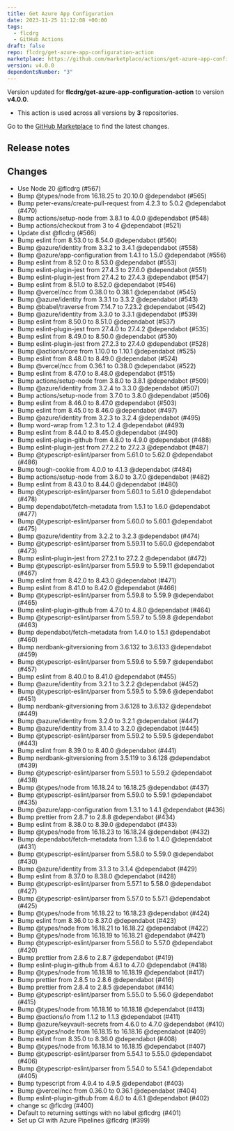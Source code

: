 ```yaml
---
title: Get Azure App Configuration
date: 2023-11-25 11:12:08 +00:00
tags:
  - flcdrg
  - GitHub Actions
draft: false
repo: flcdrg/get-azure-app-configuration-action
marketplace: https://github.com/marketplace/actions/get-azure-app-configuration
version: v4.0.0
dependentsNumber: "3"
---
```



Version updated for **flcdrg/get-azure-app-configuration-action** to version **v4.0.0**.
- This action is used across all versions by **3** repositories.

Go to the [GitHub Marketplace](https://github.com/marketplace/actions/get-azure-app-configuration) to find the latest changes.

## Release notes

## Changes

- Use Node 20 @flcdrg (#567)
- Bump @types/node from 16.18.25 to 20.10.0 @dependabot (#565)
- Bump peter-evans/create-pull-request from 4.2.3 to 5.0.2 @dependabot (#470)
- Bump actions/setup-node from 3.8.1 to 4.0.0 @dependabot (#548)
- Bump actions/checkout from 3 to 4 @dependabot (#521)
- Update dist @flcdrg (#566)
- Bump eslint from 8.53.0 to 8.54.0 @dependabot (#560)
- Bump @azure/identity from 3.3.2 to 3.4.1 @dependabot (#558)
- Bump @azure/app-configuration from 1.4.1 to 1.5.0 @dependabot (#556)
- Bump eslint from 8.52.0 to 8.53.0 @dependabot (#553)
- Bump eslint-plugin-jest from 27.4.3 to 27.6.0 @dependabot (#551)
- Bump eslint-plugin-jest from 27.4.2 to 27.4.3 @dependabot (#547)
- Bump eslint from 8.51.0 to 8.52.0 @dependabot (#546)
- Bump @vercel/ncc from 0.38.0 to 0.38.1 @dependabot (#545)
- Bump @azure/identity from 3.3.1 to 3.3.2 @dependabot (#543)
- Bump @babel/traverse from 7.14.7 to 7.23.2 @dependabot (#542)
- Bump @azure/identity from 3.3.0 to 3.3.1 @dependabot (#539)
- Bump eslint from 8.50.0 to 8.51.0 @dependabot (#537)
- Bump eslint-plugin-jest from 27.4.0 to 27.4.2 @dependabot (#535)
- Bump eslint from 8.49.0 to 8.50.0 @dependabot (#530)
- Bump eslint-plugin-jest from 27.2.3 to 27.4.0 @dependabot (#528)
- Bump @actions/core from 1.10.0 to 1.10.1 @dependabot (#525)
- Bump eslint from 8.48.0 to 8.49.0 @dependabot (#524)
- Bump @vercel/ncc from 0.36.1 to 0.38.0 @dependabot (#522)
- Bump eslint from 8.47.0 to 8.48.0 @dependabot (#515)
- Bump actions/setup-node from 3.8.0 to 3.8.1 @dependabot (#509)
- Bump @azure/identity from 3.2.4 to 3.3.0 @dependabot (#507)
- Bump actions/setup-node from 3.7.0 to 3.8.0 @dependabot (#506)
- Bump eslint from 8.46.0 to 8.47.0 @dependabot (#503)
- Bump eslint from 8.45.0 to 8.46.0 @dependabot (#497)
- Bump @azure/identity from 3.2.3 to 3.2.4 @dependabot (#495)
- Bump word-wrap from 1.2.3 to 1.2.4 @dependabot (#493)
- Bump eslint from 8.44.0 to 8.45.0 @dependabot (#490)
- Bump eslint-plugin-github from 4.8.0 to 4.9.0 @dependabot (#488)
- Bump eslint-plugin-jest from 27.2.2 to 27.2.3 @dependabot (#487)
- Bump @typescript-eslint/parser from 5.61.0 to 5.62.0 @dependabot (#486)
- Bump tough-cookie from 4.0.0 to 4.1.3 @dependabot (#484)
- Bump actions/setup-node from 3.6.0 to 3.7.0 @dependabot (#482)
- Bump eslint from 8.43.0 to 8.44.0 @dependabot (#480)
- Bump @typescript-eslint/parser from 5.60.1 to 5.61.0 @dependabot (#478)
- Bump dependabot/fetch-metadata from 1.5.1 to 1.6.0 @dependabot (#477)
- Bump @typescript-eslint/parser from 5.60.0 to 5.60.1 @dependabot (#475)
- Bump @azure/identity from 3.2.2 to 3.2.3 @dependabot (#474)
- Bump @typescript-eslint/parser from 5.59.11 to 5.60.0 @dependabot (#473)
- Bump eslint-plugin-jest from 27.2.1 to 27.2.2 @dependabot (#472)
- Bump @typescript-eslint/parser from 5.59.9 to 5.59.11 @dependabot (#467)
- Bump eslint from 8.42.0 to 8.43.0 @dependabot (#471)
- Bump eslint from 8.41.0 to 8.42.0 @dependabot (#466)
- Bump @typescript-eslint/parser from 5.59.8 to 5.59.9 @dependabot (#465)
- Bump eslint-plugin-github from 4.7.0 to 4.8.0 @dependabot (#464)
- Bump @typescript-eslint/parser from 5.59.7 to 5.59.8 @dependabot (#463)
- Bump dependabot/fetch-metadata from 1.4.0 to 1.5.1 @dependabot (#460)
- Bump nerdbank-gitversioning from 3.6.132 to 3.6.133 @dependabot (#459)
- Bump @typescript-eslint/parser from 5.59.6 to 5.59.7 @dependabot (#457)
- Bump eslint from 8.40.0 to 8.41.0 @dependabot (#455)
- Bump @azure/identity from 3.2.1 to 3.2.2 @dependabot (#452)
- Bump @typescript-eslint/parser from 5.59.5 to 5.59.6 @dependabot (#451)
- Bump nerdbank-gitversioning from 3.6.128 to 3.6.132 @dependabot (#449)
- Bump @azure/identity from 3.2.0 to 3.2.1 @dependabot (#447)
- Bump @azure/identity from 3.1.4 to 3.2.0 @dependabot (#445)
- Bump @typescript-eslint/parser from 5.59.2 to 5.59.5 @dependabot (#443)
- Bump eslint from 8.39.0 to 8.40.0 @dependabot (#441)
- Bump nerdbank-gitversioning from 3.5.119 to 3.6.128 @dependabot (#439)
- Bump @typescript-eslint/parser from 5.59.1 to 5.59.2 @dependabot (#438)
- Bump @types/node from 16.18.24 to 16.18.25 @dependabot (#437)
- Bump @typescript-eslint/parser from 5.59.0 to 5.59.1 @dependabot (#435)
- Bump @azure/app-configuration from 1.3.1 to 1.4.1 @dependabot (#436)
- Bump prettier from 2.8.7 to 2.8.8 @dependabot (#434)
- Bump eslint from 8.38.0 to 8.39.0 @dependabot (#433)
- Bump @types/node from 16.18.23 to 16.18.24 @dependabot (#432)
- Bump dependabot/fetch-metadata from 1.3.6 to 1.4.0 @dependabot (#431)
- Bump @typescript-eslint/parser from 5.58.0 to 5.59.0 @dependabot (#430)
- Bump @azure/identity from 3.1.3 to 3.1.4 @dependabot (#429)
- Bump eslint from 8.37.0 to 8.38.0 @dependabot (#428)
- Bump @typescript-eslint/parser from 5.57.1 to 5.58.0 @dependabot (#427)
- Bump @typescript-eslint/parser from 5.57.0 to 5.57.1 @dependabot (#425)
- Bump @types/node from 16.18.22 to 16.18.23 @dependabot (#424)
- Bump eslint from 8.36.0 to 8.37.0 @dependabot (#423)
- Bump @types/node from 16.18.21 to 16.18.22 @dependabot (#422)
- Bump @types/node from 16.18.19 to 16.18.21 @dependabot (#421)
- Bump @typescript-eslint/parser from 5.56.0 to 5.57.0 @dependabot (#420)
- Bump prettier from 2.8.6 to 2.8.7 @dependabot (#419)
- Bump eslint-plugin-github from 4.6.1 to 4.7.0 @dependabot (#418)
- Bump @types/node from 16.18.18 to 16.18.19 @dependabot (#417)
- Bump prettier from 2.8.5 to 2.8.6 @dependabot (#416)
- Bump prettier from 2.8.4 to 2.8.5 @dependabot (#414)
- Bump @typescript-eslint/parser from 5.55.0 to 5.56.0 @dependabot (#415)
- Bump @types/node from 16.18.16 to 16.18.18 @dependabot (#413)
- Bump @actions/io from 1.1.2 to 1.1.3 @dependabot (#411)
- Bump @azure/keyvault-secrets from 4.6.0 to 4.7.0 @dependabot (#410)
- Bump @types/node from 16.18.15 to 16.18.16 @dependabot (#409)
- Bump eslint from 8.35.0 to 8.36.0 @dependabot (#408)
- Bump @types/node from 16.18.14 to 16.18.15 @dependabot (#407)
- Bump @typescript-eslint/parser from 5.54.1 to 5.55.0 @dependabot (#406)
- Bump @typescript-eslint/parser from 5.54.0 to 5.54.1 @dependabot (#405)
- Bump typescript from 4.9.4 to 4.9.5 @dependabot (#403)
- Bump @vercel/ncc from 0.36.0 to 0.36.1 @dependabot (#404)
- Bump eslint-plugin-github from 4.6.0 to 4.6.1 @dependabot (#402)
- change sc @flcdrg (#400)
- Default to returning settings with no label @flcdrg (#401)
- Set up CI with Azure Pipelines @flcdrg (#399)

